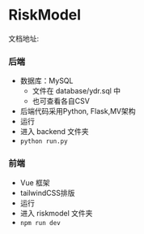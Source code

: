 # RiskModel

文档地址:

### 后端
- 数据库：MySQL
  - 文件在 database/ydr.sql 中
  - 也可查看各自CSV
- 后端代码采用Python, Flask,MV架构
- 运行
-   进入 backend 文件夹 
-   ```python run.py```

### 前端
- Vue 框架
- tailwindCSS排版
- 运行
- 进入 riskmodel 文件夹
- ```npm run dev```